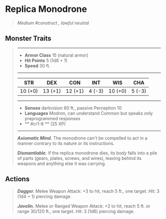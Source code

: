 # Replica Monodrone
>*Medium #construct , lawful neutral*
## Monster Traits
>___
>- **Armor Class** 15 (natural armor)
>- **Hit Points** 5 (1d8 + 1)
>- **Speed** 30 ft.
>___
>|STR|DEX|CON|INT|WIS|CHA|
>|:---:|:---:|:---:|:---:|:---:|:---:|
>|10 (+0)|13 (+1)|12 (+1)|4 (-3)|10 (+0)|5 (-3)|
>___
>- **Senses** darkvision 60 ft., passive Perception 10
>- **Languages** Modron, can understand Common but speaks only preprogrammed responses
>- ** #cr1-8 ** (25 XP)
>___
>***Axiomatic Mind.*** The monodrone can't be compelled to act in a manner contrary to its nature or its instructions.  
>
>***Dismantlable.*** If the replica monodrone dies, its body falls into a pile of parts (gears, plates, screws, and wires), leaving behind its weapons and anything else it was carrying.  
>
## Actions
>***Dagger.*** Melee Weapon Attack: +3 to hit, reach 5 ft., one target. Hit: 3 (1d4 + 1) piercing damage.  
>
>***Javelin.*** Melee  or Ranged Weapon Attack: +2 to hit, reach 5 ft. or range 30/120 ft., one target. Hit: 3 (1d6) piercing damage.